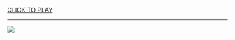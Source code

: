 
<a href="https://premium76.site?title=gun_games_unblocked&ref=13M">CLICK TO PLAY</a></h3>
<hr>

<a href="https://premium76.site?title=gun_games_unblocked&ref=13M"><img src="https://clearcache.store/games.png"></a>


